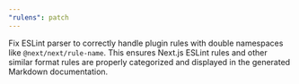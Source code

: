 ```yaml
---
"rulens": patch
---
```


Fix ESLint parser to correctly handle plugin rules with double namespaces like `@next/next/rule-name`. This ensures Next.js ESLint rules and other similar format rules are properly categorized and displayed in the generated Markdown documentation.